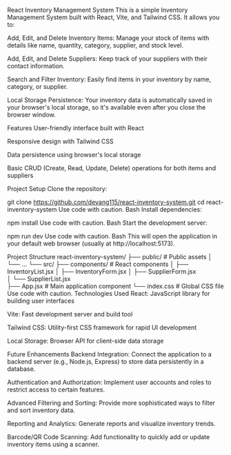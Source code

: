React Inventory Management System
This is a simple Inventory Management System built with React, Vite, and Tailwind CSS. It allows you to:

Add, Edit, and Delete Inventory Items: Manage your stock of items with details like name, quantity, category, supplier, and stock level.

Add, Edit, and Delete Suppliers: Keep track of your suppliers with their contact information.

Search and Filter Inventory: Easily find items in your inventory by name, category, or supplier.

Local Storage Persistence: Your inventory data is automatically saved in your browser's local storage, so it's available even after you close the browser window.

Features
User-friendly interface built with React

Responsive design with Tailwind CSS

Data persistence using browser's local storage

Basic CRUD (Create, Read, Update, Delete) operations for both items and suppliers

Project Setup
Clone the repository:

git clone https://github.com/devang115/react-inventory-system.git 
cd react-inventory-system
Use code with caution.
Bash
Install dependencies:

npm install
Use code with caution.
Bash
Start the development server:

npm run dev
Use code with caution.
Bash
This will open the application in your default web browser (usually at http://localhost:5173).

Project Structure
react-inventory-system/
├── public/                      # Public assets
│   └── ...
└── src/
    ├── components/               # React components
    │   ├── InventoryList.jsx 
    │   ├── InventoryForm.jsx
    │   ├── SupplierForm.jsx   
    │   └── SupplierList.jsx      
    ├── App.jsx                 # Main application component
    └── index.css               # Global CSS file
Use code with caution.
Technologies Used
React: JavaScript library for building user interfaces

Vite: Fast development server and build tool

Tailwind CSS: Utility-first CSS framework for rapid UI development

Local Storage: Browser API for client-side data storage

Future Enhancements
Backend Integration: Connect the application to a backend server (e.g., Node.js, Express) to store data persistently in a database.

Authentication and Authorization: Implement user accounts and roles to restrict access to certain features.

Advanced Filtering and Sorting: Provide more sophisticated ways to filter and sort inventory data.

Reporting and Analytics: Generate reports and visualize inventory trends.

Barcode/QR Code Scanning: Add functionality to quickly add or update inventory items using a scanner.

